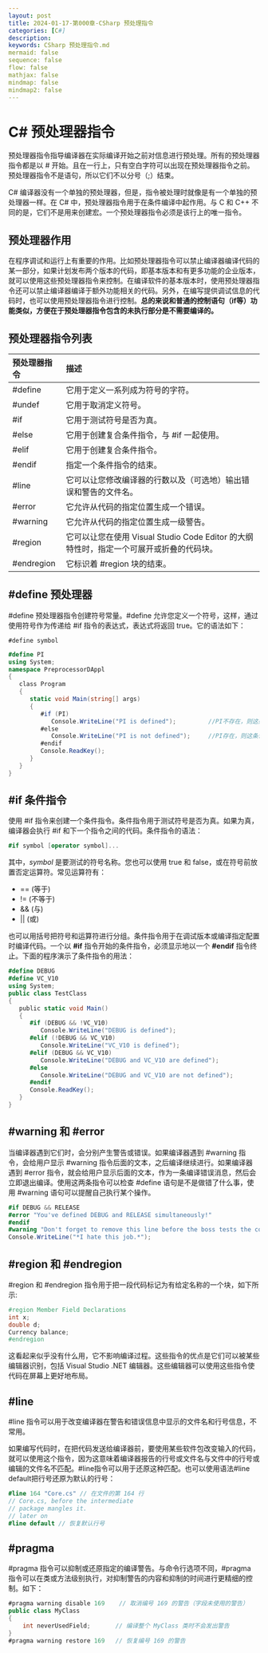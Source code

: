 ```yaml
---
layout: post
title: 2024-01-17-第000章-CSharp 预处理指令
categories: [C#]
description: 
keywords: CSharp 预处理指令.md
mermaid: false
sequence: false
flow: false
mathjax: false
mindmap: false
mindmap2: false
---
```

# C# 预处理器指令

预处理器指令指导编译器在实际编译开始之前对信息进行预处理。所有的预处理器指令都是以 # 开始。且在一行上，只有空白字符可以出现在预处理器指令之前。预处理器指令不是语句，所以它们不以分号（;）结束。

C# 编译器没有一个单独的预处理器，但是，指令被处理时就像是有一个单独的预处理器一样。在 C# 中，预处理器指令用于在条件编译中起作用。与 C 和 C++ 不同的是，它们不是用来创建宏。一个预处理器指令必须是该行上的唯一指令。



## 预处理器作用

在程序调试和运行上有重要的作用。比如预处理器指令可以禁止编译器编译代码的某一部分，如果计划发布两个版本的代码，即基本版本和有更多功能的企业版本，就可以使用这些预处理器指令来控制。在编译软件的基本版本时，使用预处理器指令还可以禁止编译器编译于额外功能相关的代码。另外，在编写提供调试信息的代码时，也可以使用预处理器指令进行控制。**总的来说和普通的控制语句（if等）功能类似，方便在于预处理器指令包含的未执行部分是不需要编译的。**



## 预处理器指令列表

| 预处理器指令 | 描述                                                         |
| :----------- | :----------------------------------------------------------- |
| #define      | 它用于定义一系列成为符号的字符。                             |
| #undef       | 它用于取消定义符号。                                         |
| #if          | 它用于测试符号是否为真。                                     |
| #else        | 它用于创建复合条件指令，与 #if 一起使用。                    |
| #elif        | 它用于创建复合条件指令。                                     |
| #endif       | 指定一个条件指令的结束。                                     |
| #line        | 它可以让您修改编译器的行数以及（可选地）输出错误和警告的文件名。 |
| #error       | 它允许从代码的指定位置生成一个错误。                         |
| #warning     | 它允许从代码的指定位置生成一级警告。                         |
| #region      | 它可以让您在使用 Visual Studio Code Editor 的大纲特性时，指定一个可展开或折叠的代码块。 |
| #endregion   | 它标识着 #region 块的结束。                                  |



## #define 预处理器

\#define 预处理器指令创建符号常量。#define 允许您定义一个符号，这样，通过使用符号作为传递给 #if 指令的表达式，表达式将返回 true。它的语法如下：

```
#define symbol
```



```c#
#define PI 
using System;
namespace PreprocessorDAppl
{
   class Program
   {
      static void Main(string[] args)
      {
         #if (PI)
            Console.WriteLine("PI is defined"); 		//PI不存在，则这条语句不编译
         #else
            Console.WriteLine("PI is not defined");  	//PI存在，则这条语句不编译
         #endif
         Console.ReadKey();
      }
   }
}
```



## \#if  条件指令

使用 #if 指令来创建一个条件指令。条件指令用于测试符号是否为真。如果为真，编译器会执行 #if 和下一个指令之间的代码。条件指令的语法：

```c#
#if symbol [operator symbol]...
```



其中，*symbol* 是要测试的符号名称。您也可以使用 true 和 false，或在符号前放置否定运算符。常见运算符有：

- == (等于)
- != (不等于)
- && (与)
- || (或)



也可以用括号把符号和运算符进行分组。条件指令用于在调试版本或编译指定配置时编译代码。一个以 **#if** 指令开始的条件指令，必须显示地以一个 **#endif** 指令终止。下面的程序演示了条件指令的用法：

```c#
#define DEBUG
#define VC_V10
using System;
public class TestClass
{
   public static void Main()
   {
      #if (DEBUG && !VC_V10)
         Console.WriteLine("DEBUG is defined");
      #elif (!DEBUG && VC_V10)
         Console.WriteLine("VC_V10 is defined");
      #elif (DEBUG && VC_V10)
         Console.WriteLine("DEBUG and VC_V10 are defined");
      #else
         Console.WriteLine("DEBUG and VC_V10 are not defined");
      #endif
      Console.ReadKey();
   }
}
```



## #warning 和 #error

当编译器遇到它们时，会分别产生警告或错误。如果编译器遇到 #warning 指令，会给用户显示 #warning 指令后面的文本，之后编译继续进行。如果编译器遇到 #error 指令，就会给用户显示后面的文本，作为一条编译错误消息，然后会立即退出编译。使用这两条指令可以检查 #define 语句是不是做错了什么事，使用 #warning 语句可以提醒自己执行某个操作。

```c#
#if DEBUG && RELEASE  
#error "You've defined DEBUG and RELEASE simultaneously!"  
#endif  
#warning "Don't forget to remove this line before the boss tests the code!"  
Console.WriteLine("*I hate this job.*");
```



## #region 和 #endregion

\#region 和 #endregion 指令用于把一段代码标记为有给定名称的一个块，如下所示:

```c#
#region Member Field Declarations
int x;
double d;
Currency balance;
#endregion
```



这看起来似乎没有什么用，它不影响编译过程。这些指令的优点是它们可以被某些编辑器识别，包括 Visual Studio .NET 编辑器。这些编辑器可以使用这些指令使代码在屏幕上更好地布局。



## #line

\#line 指令可以用于改变编译器在警告和错误信息中显示的文件名和行号信息，不常用。

如果编写代码时，在把代码发送给编译器前，要使用某些软件包改变输入的代码，就可以使用这个指令，因为这意味着编译器报告的行号或文件名与文件中的行号或编辑的文件名不匹配。#line指令可以用于还原这种匹配。也可以使用语法#line default把行号还原为默认的行号：

```c#
#line 164 "Core.cs" // 在文件的第 164 行
// Core.cs, before the intermediate
// package mangles it.
// later on
#line default // 恢复默认行号
```



## #pragma

\#pragma 指令可以抑制或还原指定的编译警告。与命令行选项不同，#pragma 指令可以在类或方法级别执行，对抑制警告的内容和抑制的时间进行更精细的控制。如下：

```c#
#pragma warning disable 169    // 取消编号 169 的警告（字段未使用的警告）
public class MyClass
{
    int neverUsedField;       // 编译整个 MyClass 类时不会发出警告
}
#pragma warning restore 169   // 恢复编号 169 的警告
```
